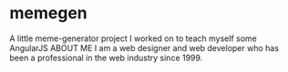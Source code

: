 # memegen
A little meme-generator project I worked on to teach myself some AngularJS
ABOUT ME
I am a web designer and web developer who has been a professional in the web industry since 1999.
